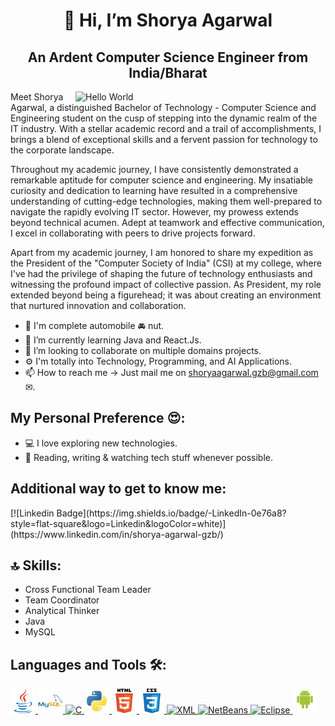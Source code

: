<h1 align="center"> 👋 Hi, I’m Shorya Agarwal </h1>
<h2 align="center"> An Ardent Computer Science Engineer from India/Bharat </h2>


<img align="right" alt="Hello World" width="400" src="https://camo.githubusercontent.com/d8a7b68700e343761bb04aee7c848aade21227cdae9e9ce9f1dac0d7c88df23d/68747470733a2f2f63646e612e61727473746174696f6e2e636f6d2f702f6173736574732f696d616765732f696d616765732f3033352f3639332f3635362f6f726967696e616c2f6777796e6574682d62616c7563696f2d68656c6c6f2d776f726c642e6769663f31363135363432383737">

<p align= ”justify” >
Meet Shorya Agarwal, a distinguished Bachelor of Technology - Computer Science and Engineering student on the cusp of stepping into the dynamic realm of the IT industry. With a stellar academic record and a trail of accomplishments, I brings a blend of exceptional skills and a fervent passion for technology to the corporate landscape.

Throughout my academic journey, I have consistently demonstrated a remarkable aptitude for computer science and engineering. My insatiable curiosity and dedication to learning have resulted in a comprehensive understanding of cutting-edge technologies, making them well-prepared to navigate the rapidly evolving IT sector. However, my prowess extends beyond technical acumen. Adept at teamwork and effective communication, I excel in collaborating with peers to drive projects forward.

Apart from my academic journey, I am honored to share my expedition as the President of the "Computer Society of India" (CSI) at my college, where I've had the privilege of shaping the future of technology enthusiasts and witnessing the profound impact of collective passion. As President, my role extended beyond being a figurehead; it was about creating an environment that nurtured innovation and collaboration.
</p>

- 👀 I'm complete automobile 🚘 nut.
- 🌱 I’m currently learning Java and React.Js.
- 💞️ I’m looking to collaborate on multiple domains projects.	
- ⚙  I'm totally into Technology, Programming, and AI Applications.
- 📫 How to reach me -> Just mail me on shoryaagarwal.gzb@gmail.com ✉.


<h2 align="left">My Personal Preference 😍:</h2>

- 💻 I love exploring new technologies.
- 📰 Reading, writing & watching tech stuff whenever possible.

<h2 align="left">Additional way to get to know me:</h2>
<!--<p align="left">
<a href="https://www.linkedin.com/in/shorya-agarwal-gzb/" target="blank"><img align="center" src="https://raw.githubusercontent.com/rahuldkjain/github-profile-readme-generator/master/src/images/icons/Social/linked-in-alt.svg" alt="shoryaagarwal" height="30" width="40" /></a>
</p>-->
<!--<p align="left">
<a href="https://www.linkedin.com/in/shorya-agarwal-gzb/" target="blank"><img align="center" src="
https://img.shields.io/badge/-LinkedIn-0e76a8?style=flat-square&logo=Linkedin&logoColor=white" alt="shoryaagarwal" height="30" width="40" /></a>
</p>-->
[![Linkedin Badge](https://img.shields.io/badge/-LinkedIn-0e76a8?style=flat-square&logo=Linkedin&logoColor=white)](https://www.linkedin.com/in/shorya-agarwal-gzb/)



<h2 align="left"> 🔝 Skills:</h2>

- Cross Functional Team Leader
- Team Coordinator
- Analytical Thinker
- Java
- MySQL 


<h2 align="left">Languages and Tools 🛠:</h2>
<p align="left">       
<a href="https://en.wikipedia.org/wiki/Java_(programming_language)" target="blank" rel="noreferrer"> <img src="https://raw.githubusercontent.com/devicons/devicon/master/icons/java/java-original.svg" alt="Java" width="40" height="40"/> </a>       
<a href="https://en.wikipedia.org/wiki/MySQL" target="blank" rel="noreferrer"> <img src="https://raw.githubusercontent.com/devicons/devicon/master/icons/mysql/mysql-original-wordmark.svg" alt="MySQL" width="40" height="40"/> </a>
<a href="https://en.wikipedia.org/wiki/The_C_Programming_Language" target="blank" rel="noreferrer"> <img src="https://encrypted-tbn0.gstatic.com/images?q=tbn:ANd9GcTSnrldbyGlZhCuDZX-FR2_hhlNpR70nPnuzw&usqp=CAU" alt="C" width="40" height="40"/> </a>
<a href="https://en.wikipedia.org/wiki/Python_(programming_language)" target="blank" rel="noreferrer"> <img src="https://raw.githubusercontent.com/devicons/devicon/master/icons/python/python-original.svg" alt="Python" width="40" height="40"/> </a> 
<a href="https://en.wikipedia.org/wiki/HTML5" target="blank" rel="noreferrer"> <img src="https://raw.githubusercontent.com/devicons/devicon/master/icons/html5/html5-original-wordmark.svg" alt="HTML5" width="40" height="40"/> </a> 
<a href="https://en.wikipedia.org/wiki/CSS" target="blank" rel="noreferrer"> <img src="https://raw.githubusercontent.com/devicons/devicon/master/icons/css3/css3-original-wordmark.svg" alt="CSS3" width="40" height="40"/> </a> 
<a href="https://en.wikipedia.org/wiki/XML" target="blank" rel="noreferrer"> <img src="https://upload.wikimedia.org/wikipedia/commons/thumb/2/2d/Extensible_Markup_Language_%28XML%29_logo.svg/330px-Extensible_Markup_Language_%28XML%29_logo.svg.png" alt="XML" width="40" height="40"/> </a>
<a href="https://en.wikipedia.org/wiki/NetBeans" target="blank" rel="noreferrer"> <img src="https://encrypted-tbn0.gstatic.com/images?q=tbn:ANd9GcReSNrxSc0NRmuzsZBqiU21vX0vhAo0RhK3KA&usqp=CAU" alt="NetBeans" width="60" height="40"/> </a>
<a href="https://en.wikipedia.org/wiki/Eclipse_(software)" target="blank" rel="noreferrer"> <img src="https://encrypted-tbn0.gstatic.com/images?q=tbn:ANd9GcQwLBG38lc1LThPp3dmpR6jzD_Z_JhF2qGqrQ&usqp=CAU" alt="Eclipse" width="40" height="40"/> </a>
<a href="https://en.wikipedia.org/wiki/Android_Studio" target="_blank" rel="noreferrer"> <img src="https://raw.githubusercontent.com/devicons/devicon/master/icons/android/android-original-wordmark.svg" alt="android" width="40" height="40"/> </a> 

<!---
ShoryaAgarwal/ShoryaAgarwal is a ✨ special ✨ repository because its `README.md` (this file) appears on your GitHub profile.
You can click the Preview link to take a look at your changes.
--->

